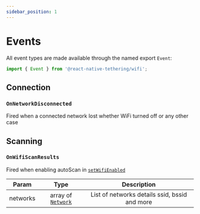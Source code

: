 ```yaml
---
sidebar_position: 1
---
```


# Events

All event types are made available through the named export `Event`:

```ts
import { Event } from '@react-native-tethering/wifi';
```

## Connection

### `OnNetworkDisconnected`
Fired when a connected network lost whether WiFi turned off or any other case

## Scanning

### `OnWifiScanResults`
Fired when enabling autoScan in [`setWifiEnabled`](#)

| Param | Type | Description |
| ------- | :-----: | :-----: |
| networks | array of [`Network`](#) | List of networks details ssid, bssid and more |